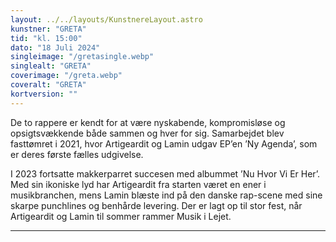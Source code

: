 ```yaml
---
layout: ../../layouts/KunstnereLayout.astro
kunstner: "GRETA"
tid: "kl. 15:00"
dato: "18 Juli 2024"
singleimage: "/gretasingle.webp"
singlealt: "GRETA"
coverimage: "/greta.webp"
coveralt: "GRETA"
kortversion: ""
---
```


De to rappere er kendt for at være nyskabende, kompromisløse og opsigtsvækkende både sammen og hver for sig. Samarbejdet blev fasttømret i 2021, hvor Artigeardit og Lamin udgav EP’en ’Ny Agenda’, som er deres første fælles udgivelse.

I 2023 fortsatte makkerparret succesen med albummet ’Nu Hvor Vi Er Her’. Med sin ikoniske lyd har Artigeardit fra starten været en ener i musikbranchen, mens Lamin blæste ind på den danske rap-scene med sine skarpe punchlines og benhårde levering. Der er lagt op til stor fest, når Artigeardit og Lamin til sommer rammer Musik i Lejet.

---
